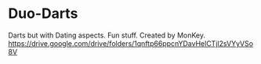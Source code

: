 # Duo-Darts
Darts but with Dating aspects. Fun stuff.
Created by MonKey.
https://drive.google.com/drive/folders/1qnftp66ppcnYDavHelCTjl2sVYyVSo8V
